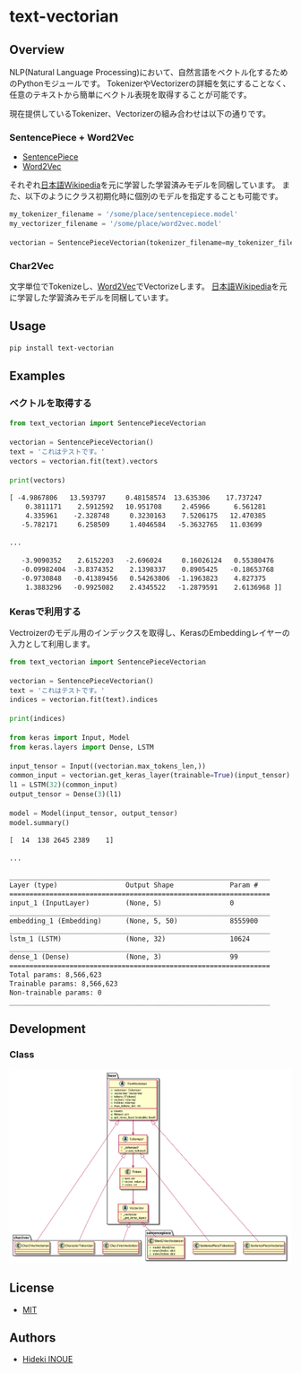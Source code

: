 # text-vectorian

## Overview

NLP(Natural Language Processing)において、自然言語をベクトル化するためのPythonモジュールです。
TokenizerやVectorizerの詳細を気にすることなく、任意のテキストから簡単にベクトル表現を取得することが可能です。

現在提供しているTokenizer、Vectorizerの組み合わせは以下の通りです。

### SentencePiece + Word2Vec

* [SentencePiece](https://github.com/google/sentencepiece)
* [Word2Vec](https://code.google.com/archive/p/word2vec/)

それぞれ[日本語Wikipedia](https://dumps.wikimedia.org/jawiki/)を元に学習した学習済みモデルを同梱しています。
また、以下のようにクラス初期化時に個別のモデルを指定することも可能です。

```python
my_tokenizer_filename = '/some/place/sentencepiece.model'
my_vectorizer_filename = '/some/place/word2vec.model'

vectorian = SentencePieceVectorian(tokenizer_filename=my_tokenizer_filename, vectorizer_filename=my_vectorizer_filename)
```

### Char2Vec

文字単位でTokenizeし、[Word2Vec](https://code.google.com/archive/p/word2vec/)でVectorizeします。
[日本語Wikipedia](https://dumps.wikimedia.org/jawiki/)を元に学習した学習済みモデルを同梱しています。

## Usage

```bash
pip install text-vectorian
```

## Examples

### ベクトルを取得する

```python
from text_vectorian import SentencePieceVectorian

vectorian = SentencePieceVectorian()
text = 'これはテストです。'
vectors = vectorian.fit(text).vectors

print(vectors)
```

```
[ -4.9867806   13.593797     0.48158574  13.635306    17.737247
    0.3811171    2.5912592   10.951708     2.45966      6.561281
    4.335961    -2.328748     0.3230163    7.5206175   12.470385
   -5.782171     6.258509     1.4046584   -5.3632765   11.03699

...

   -3.9090352    2.6152203   -2.696024     0.16026124   0.55380476
   -0.09982404  -3.8374352    2.1398337    0.8905425   -0.18653768
   -0.9730848   -0.41389456   0.54263806  -1.1963823    4.827375
    1.3883296   -0.9925082    2.4345522   -1.2879591    2.6136968 ]]
```

### Kerasで利用する

Vectroizerのモデル用のインデックスを取得し、KerasのEmbeddingレイヤーの入力として利用します。

```python
from text_vectorian import SentencePieceVectorian

vectorian = SentencePieceVectorian()
text = 'これはテストです。'
indices = vectorian.fit(text).indices

print(indices)

from keras import Input, Model
from keras.layers import Dense, LSTM

input_tensor = Input((vectorian.max_tokens_len,))
common_input = vectorian.get_keras_layer(trainable=True)(input_tensor)
l1 = LSTM(32)(common_input)
output_tensor = Dense(3)(l1)

model = Model(input_tensor, output_tensor)
model.summary()
```

```
[  14  138 2645 2389    1]

...

_________________________________________________________________
Layer (type)                 Output Shape              Param #
=================================================================
input_1 (InputLayer)         (None, 5)                 0
_________________________________________________________________
embedding_1 (Embedding)      (None, 5, 50)             8555900
_________________________________________________________________
lstm_1 (LSTM)                (None, 32)                10624
_________________________________________________________________
dense_1 (Dense)              (None, 3)                 99
=================================================================
Total params: 8,566,623
Trainable params: 8,566,623
Non-trainable params: 0
_________________________________________________________________
```

## Development

### Class

![](docs/class.png)

## License

* [MIT](https://github.com/lhideki/text-vectorian/blob/master/LICENSE)

## Authors

* [Hideki INOUE](https://github.com/lhideki)
